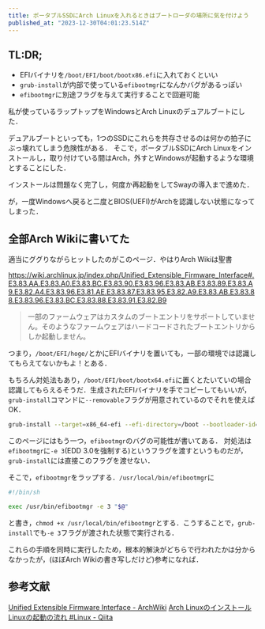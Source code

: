 ```yaml
---
title: ポータブルSSDにArch Linuxを入れるときはブートローダの場所に気を付けよう
published_at: "2023-12-30T04:01:23.514Z"
---
```

## TL:DR;

- EFIバイナリを`/boot/EFI/boot/bootx86.efi`に入れておくといい
- `grub-install`が内部で使っている`efibootmgr`になんかバグがあるっぽい
- `efibootmgr`に別途フラグを与えて実行することで回避可能

 私が使っているラップトップをWindowsとArch Linuxのデュアルブートにした．

デュアルブートといっても，1つのSSDにこれらを共存させるのは何かの拍子にぶっ壊れてしまう危険性がある．
そこで，ポータブルSSDにArch Linuxをインストールし，取り付けている間はArch，外すとWindowsが起動するような環境とすることにした．

インストールは問題なく完了し，何度か再起動をしてSwayの導入まで進めた．

が，一度Windowsへ戻ると二度とBIOS(UEFI)がArchを認識しない状態になってしまった．
## 全部Arch Wikiに書いてた

適当にググりながらヒットしたのがこのページ．やはりArch Wikiは聖書

https://wiki.archlinux.jp/index.php/Unified_Extensible_Firmware_Interface#.E3.83.AA.E3.83.A0.E3.83.BC.E3.83.90.E3.83.96.E3.83.AB.E3.83.89.E3.83.A9.E3.82.A4.E3.83.96.E3.81.AE.E3.83.87.E3.83.95.E3.82.A9.E3.83.AB.E3.83.88.E3.83.96.E3.83.BC.E3.83.88.E3.83.91.E3.82.B9

> 一部のファームウェアはカスタムのブートエントリをサポートしていません。そのようなファームウェアはハードコードされたブートエントリからしか起動しません。

つまり，`/boot/EFI/hoge/`とかにEFIバイナリを置いても，一部の環境では認識してもらえてないかもよ！とある．

もちろん対処法もあり，`/boot/EFI/boot/bootx64.efi`に置くとたいていの場合認識してもらえるそうだ．生成されたEFIバイナリを手でコピーしてもいいが，`grub-install`コマンドに`--removable`フラグが用意されているのでそれを使えばOK．

```sh
grub-install --target=x86_64-efi --efi-directory=/boot --bootloader-id=Arch --removable
```

このページにはもう一つ，`efibootmgr`のバグの可能性が書いてある．
対処法は`efibootmgr`に`-e 3`(EDD 3.0を強制する)というフラグを渡すというものだが，`grub-install`には直接このフラグを渡せない．

そこで，`efibootmgr`をラップする．`/usr/local/bin/efibootmgr`に

```sh
#!/bin/sh

exec /usr/bin/efibootmgr -e 3 "$@"
```

と書き，`chmod +x /usr/local/bin/efibootmgr`とする．こうすることで，`grub-install`でも`-e 3`フラグが渡された状態で実行される．

これらの手順を同時に実行したため，根本的解決がどちらで行われたかは分からなかったが，(ほぼArch Wikiの書き写しだけど)参考になれば．

## 参考文献

[Unified Extensible Firmware Interface - ArchWiki](https://wiki.archlinux.jp/index.php/Unified_Extensible_Firmware_Interface)
[Arch Linuxのインストール](https://zenn.dev/imzrust/articles/42420891968a7)
[Linuxの起動の流れ #Linux - Qiita](https://qiita.com/tomomoss/items/f3f3d9d4ffd8fe3662bb)
